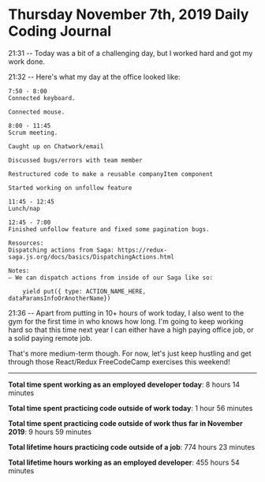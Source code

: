# Thursday November 7th, 2019 Daily Coding Journal

21:31 -- Today was a bit of a challenging day, but I worked hard and got my work done.

21:32 -- Here's what my day at the office looked like:
```
7:50 - 8:00
Connected keyboard.

Connected mouse.

8:00 - 11:45
Scrum meeting.

Caught up on Chatwork/email

Discussed bugs/errors with team member

Restructured code to make a reusable companyItem component

Started working on unfollow feature

11:45 - 12:45
Lunch/nap

12:45 - 7:00
Finished unfollow feature and fixed some pagination bugs.

Resources:
Dispatching actions from Saga: https://redux-saga.js.org/docs/basics/DispatchingActions.html

Notes:
— We can dispatch actions from inside of our Saga like so: 

    yield put({ type: ACTION_NAME_HERE,     dataParamsInfoOrAnotherName})
```
21:36 -- Apart from putting in 10+ hours of work today, I also went to the gym for the first time in who knows how long. I'm going to keep working hard so that this time next year I can either have a high paying office job, or a solid paying remote job.

That's more medium-term though. For now, let's just keep hustling and get through those React/Redux FreeCodeCamp exercises this weekend!
___
**Total time spent working as an employed developer today**: 8 hours 14 minutes

**Total time spent practicing code outside of work today**: 1 hour 56 minutes

**Total time spent practicing code outside of work thus far in November 2019**: 9 hours 59 minutes

**Total lifetime hours practicing code outside of a job**: 774 hours 23 minutes

**Total lifetime hours working as an employed developer**: 455 hours 54 minutes